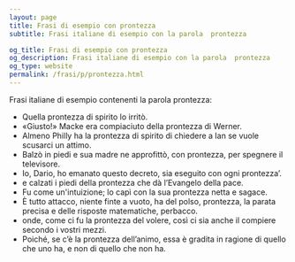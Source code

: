 ```yaml
---
layout: page
title: Frasi di esempio con prontezza 
subtitle: Frasi italiane di esempio con la parola  prontezza

og_title: Frasi di esempio con prontezza 
og_description: Frasi italiane di esempio con la parola  prontezza
og_type: website
permalink: /frasi/p/prontezza.html
---
```


Frasi italiane di esempio contenenti la parola prontezza:


- Quella prontezza di spirito lo irritò.
- «Giusto!» Macke era compiaciuto della prontezza di Werner.
- Almeno Philly ha la prontezza di spirito di chiedere a Ian se vuole scusarci un attimo.
- Balzò in piedi e sua madre ne approfittò, con prontezza, per spegnere il televisore.
- Io, Dario, ho emanato questo decreto, sia eseguito con ogni prontezza’.
- e calzati i piedi della prontezza che dà l’Evangelo della pace.
- Fu come un'intuizione; lo capì con la sua prontezza netta e sagace.
- È tutto attacco, niente finte a vuoto, ha del polso, prontezza, la parata precisa e delle risposte matematiche, perbacco.
- onde, come ci fu la prontezza del volere, così ci sia anche il compiere secondo i vostri mezzi.
- Poiché, se c’è la prontezza dell’animo, essa è gradita in ragione di quello che uno ha, e non di quello che non ha.
